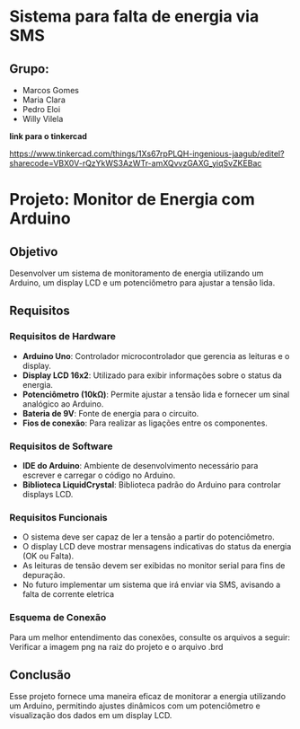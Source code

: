<h1>Sistema para falta de energia via SMS</h1>

<h2>Grupo:</h2>
<ul>
  <li>Marcos Gomes</li>
  <li>Maria Clara</li>
  <li>Pedro Eloi</li>
  <li>Willy Vilela</li>
</ul>

<strong>link para o tinkercad</strong>

<a>https://www.tinkercad.com/things/1Xs67rpPLQH-ingenious-jaagub/editel?sharecode=VBX0V-rQzYkWS3AzWTr-amXQvvzGAXG_yiqSvZKEBac</a>

# Projeto: Monitor de Energia com Arduino

## Objetivo
Desenvolver um sistema de monitoramento de energia utilizando um Arduino, um display LCD e um potenciômetro para ajustar a tensão lida.

## Requisitos
### Requisitos de Hardware
- **Arduino Uno**: Controlador microcontrolador que gerencia as leituras e o display.
- **Display LCD 16x2**: Utilizado para exibir informações sobre o status da energia.
- **Potenciômetro (10kΩ)**: Permite ajustar a tensão lida e fornecer um sinal analógico ao Arduino.
- **Bateria de 9V**: Fonte de energia para o circuito.
- **Fios de conexão**: Para realizar as ligações entre os componentes.

### Requisitos de Software
- **IDE do Arduino**: Ambiente de desenvolvimento necessário para escrever e carregar o código no Arduino.
- **Biblioteca LiquidCrystal**: Biblioteca padrão do Arduino para controlar displays LCD.

### Requisitos Funcionais
- O sistema deve ser capaz de ler a tensão a partir do potenciômetro.
- O display LCD deve mostrar mensagens indicativas do status da energia (OK ou Falta).
- As leituras de tensão devem ser exibidas no monitor serial para fins de depuração.
- No futuro implementar um sistema que irá enviar via SMS, avisando a falta de corrente eletrica

### Esquema de Conexão
Para um melhor entendimento das conexões, consulte os arquivos a seguir:
Verificar a imagem png na raiz do projeto e o arquivo .brd

## Conclusão
Esse projeto fornece uma maneira eficaz de monitorar a energia utilizando um Arduino, permitindo ajustes dinâmicos com um potenciômetro e visualização dos dados em um display LCD.

